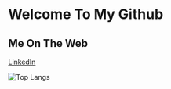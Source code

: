 # Welcome To My Github
## Me On The Web
[LinkedIn](https://www.linkedin.com/in/dylan-logan/)


![Top Langs](https://github-readme-stats.vercel.app/api/top-langs/?username=DylanLogan2581)
